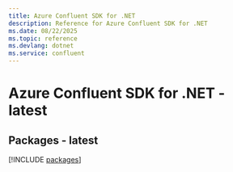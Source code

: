 ```yaml
---
title: Azure Confluent SDK for .NET
description: Reference for Azure Confluent SDK for .NET
ms.date: 08/22/2025
ms.topic: reference
ms.devlang: dotnet
ms.service: confluent
---
```

# Azure Confluent SDK for .NET - latest
## Packages - latest
[!INCLUDE [packages](confluent-index.md)]